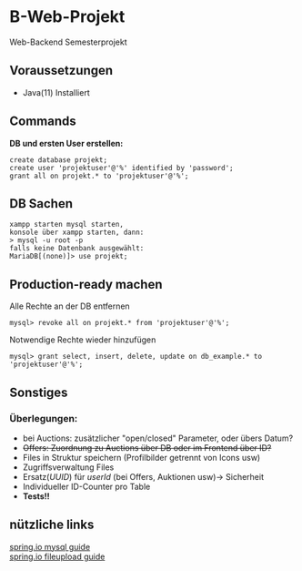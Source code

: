 # B-Web-Projekt
Web-Backend Semesterprojekt

## Voraussetzungen
* Java(11) Installiert

## Commands
**DB und ersten User erstellen:**
```
create database projekt;
create user 'projektuser'@'%' identified by 'password';
grant all on projekt.* to 'projektuser'@'%';
```

## DB Sachen

```
xampp starten mysql starten, 
konsole über xampp starten, dann:
> mysql -u root -p
falls keine Datenbank ausgewählt: 
MariaDB[(none)]> use projekt;
```

## Production-ready machen

Alle Rechte an der DB entfernen
```
mysql> revoke all on projekt.* from 'projektuser'@'%';
```
Notwendige Rechte wieder hinzufügen
```
mysql> grant select, insert, delete, update on db_example.* to 'projektuser'@'%';
```
  
## Sonstiges

### Überlegungen: 
* bei Auctions: zusätzlicher "open/closed" Parameter, oder übers Datum?
* ~~Offers: Zuordnung zu Auctions über DB oder im Frontend über ID?~~
* Files in Struktur speichern (Profilbilder getrennt von Icons usw)
* Zugriffsverwaltung Files
* Ersatz(_UUID_) für _userId_ (bei Offers, Auktionen usw)-> Sicherheit
* Individueller ID-Counter pro Table
* __Tests!!__


## nützliche links
[spring.io mysql guide](https://spring.io/guides/gs/accessing-data-mysql/)  
[spring.io fileupload guide](https://spring.io/guides/gs/uploading-files/)

